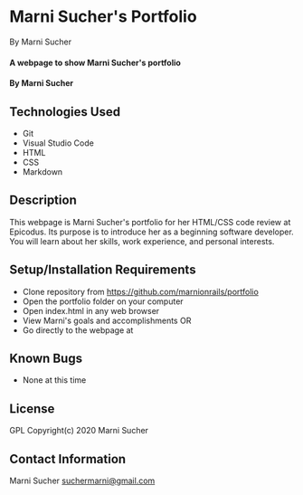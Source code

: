 # Marni Sucher's Portfolio

By Marni Sucher
#### A webpage to show Marni Sucher's portfolio 

#### By **Marni Sucher**

## Technologies Used
* Git
* Visual Studio Code
* HTML
* CSS
* Markdown

## Description

This webpage is Marni Sucher's portfolio for her HTML/CSS code review at Epicodus. Its purpose is to introduce her as a beginning software developer. You will learn about her skills, work experience, and personal interests. 

## Setup/Installation Requirements
* Clone repository from https://github.com/marnionrails/portfolio
* Open the portfolio folder on your computer
* Open index.html in any web browser
* View Marni's goals and accomplishments
OR 
* Go directly to the webpage at 
## Known Bugs

* None at this time

## License

GPL
Copyright(c) 2020 Marni Sucher

## Contact Information
Marni Sucher <suchermarni@gmail.com>